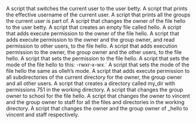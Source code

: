 A script that switches the current user to the user betty.
A script that prints the effective username of the current user.
A script that prints all the groups the current user is part of.
A script that changes the owner of the file hello to the user betty.
A script that creates an empty file called hello.
A script that adds execute permission to the owner of the file hello.
A script that adds execute permission to the owner and the group owner, and read permission to other users, to the file hello.
A script that adds execution permission to the owner, the group owner and the other users, to the file hello.
A script that sets the permission to the file hello.
A script that sets the mode of the file hello to this: -rwxr-x-wx.`
A script that sets the mode of the file hello the same as olleh’s mode.
A script that adds execute permission to all subdirectories of the current directory for the owner, the group owner and all other users. 
A script that creates a directory called my_dir with permissions 751 in the working directory.
A script that changes the group owner to school for the file hello.
A script that changes the owner to vincent and the group owner to staff for all the files and directories in the working directory.
A script that changes the owner and the group owner of _hello to vincent and staff respectively.
